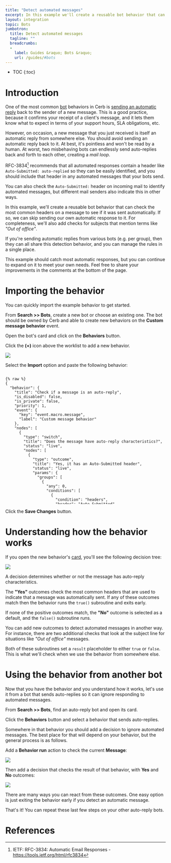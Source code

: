 ```yaml
---
title: "Detect automated messages"
excerpt: In this example we'll create a reusable bot behavior that can check the most common headers on a message to see if it came from an automated sender.
layout: integration
topic: Bots
jumbotron:
  title: Detect automated messages
  tagline: ""
  breadcrumbs:
  -
    label: Guides &raquo; Bots &raquo;
    url: /guides/#bots
---
```


* TOC
{:toc}

# Introduction

One of the most common [bot](/docs/bots/) behaviors in Cerb is [sending an automatic reply](/guides/bots/send-automatic-replies/) back to the sender of a new message.  This is a good practice, because it confirms your receipt of a client's message, and it lets them know what to expect in terms of your support hours, SLA obligations, etc.

However, on occasion, a new message that you just received is itself an automatic reply from somewhere else.  You should avoid sending an automatic reply back to it.  At best, it's pointless and won't be read by a human. At worst, two misbehaving bots can endlessly send auto-replies back and forth to each other, creating a _mail loop_.

RFC-3834[^rfc-3834] recommends that all automated responses contain a header like `Auto-Submitted: auto-replied` so they can be easily identified, and you should include that header in any automated messages that your bots send.

You can also check the `Auto-Submitted:` header on incoming mail to identify automated messages, but different mail senders also indicate this in other ways.

In this example, we'll create a reusable bot behavior that can check the most common headers on a message to see if it was sent automatically.  If so, we can skip sending our own automatic response to it.  For completeness, we'll also add checks for subjects that mention terms like _"Out of office"_.

If you're sending automatic replies from various bots (e.g. per group), then they can all share this detection behavior, and you can manage the rules in a single place.

This example should catch most automatic responses, but you can continue to expand on it to meet your own needs. Feel free to share your improvements in the comments at the bottom of the page.

# Importing the behavior

You can quickly import the example behavior to get started.

From **Search >> Bots**, create a new bot or choose an existing one.  The bot should be owned by Cerb and able to create new behaviors on the **Custom message behavior** event.

Open the bot's card and click on the **Behaviors** button.

Click the **(+)** icon above the worklist to add a new behavior.

<div class="cerb-screenshot">
<img src="/assets/images/guides/common/worklist-add.png" class="screenshot">
</div>

Select the **Import** option and paste the following behavior:

<pre style="max-height:29.5em;">
<code class="language-json">
{% raw %}
{
  "behavior": {
    "title": "Check if a message is an auto-reply",
    "is_disabled": false,
    "is_private": false,
    "priority": 1,
    "event": {
      "key": "event.macro.message",
      "label": "Custom message behavior"
    },
    "nodes": [
      {
        "type": "switch",
        "title": "Does the message have auto-reply characteristics?",
        "status": "live",
        "nodes": [
          {
            "type": "outcome",
            "title": "Yes, it has an Auto-Submitted header",
            "status": "live",
            "params": {
              "groups": [
                {
                  "any": 0,
                  "conditions": [
                    {
                      "condition": "headers",
                      "header": "Auto-Submitted",
                      "oper": "!is",
                      "value": ""
                    },
                    {
                      "condition": "headers",
                      "header": "Auto-Submitted",
                      "oper": "!is",
                      "value": "no"
                    }
                  ]
                }
              ]
            },
            "nodes": [
              {
                "type": "action",
                "title": "true()",
                "status": "live",
                "params": {
                  "actions": [
                    {
                      "action": "_run_subroutine",
                      "subroutine": "true()"
                    }
                  ]
                }
              }
            ]
          },
          {
            "type": "outcome",
            "title": "Yes, it has Preference\/Precedence headers",
            "status": "live",
            "params": {
              "groups": [
                {
                  "any": 1,
                  "conditions": [
                    {
                      "condition": "headers",
                      "header": "Preference",
                      "oper": "is",
                      "value": "auto_reply"
                    },
                    {
                      "condition": "headers",
                      "header": "Precedence",
                      "oper": "is",
                      "value": "bulk"
                    }
                  ]
                }
              ]
            },
            "nodes": [
              {
                "type": "action",
                "title": "true()",
                "status": "live",
                "params": {
                  "actions": [
                    {
                      "action": "_run_subroutine",
                      "subroutine": "true()"
                    }
                  ]
                }
              }
            ]
          },
          {
            "type": "outcome",
            "title": "Yes, it has X-Precedence, X-Autorespond, X-Autogenerated, or X-AutoReply-From headers",
            "status": "live",
            "params": {
              "groups": [
                {
                  "any": 1,
                  "conditions": [
                    {
                      "condition": "headers",
                      "header": "X-Autogenerated",
                      "oper": "!is",
                      "value": ""
                    },
                    {
                      "condition": "headers",
                      "header": "X-AutoReply",
                      "oper": "!is",
                      "value": ""
                    },
                    {
                      "condition": "headers",
                      "header": "X-AutoReply-From",
                      "oper": "!is",
                      "value": ""
                    },
                    {
                      "condition": "headers",
                      "header": "X-Autorespond",
                      "oper": "!is",
                      "value": ""
                    },
                    {
                      "condition": "headers",
                      "header": "X-Precedence",
                      "oper": "is",
                      "value": "auto_reply"
                    }
                  ]
                }
              ]
            },
            "nodes": [
              {
                "type": "action",
                "title": "true()",
                "status": "live",
                "params": {
                  "actions": [
                    {
                      "action": "_run_subroutine",
                      "subroutine": "true()"
                    }
                  ]
                }
              }
            ]
          },
          {
            "type": "outcome",
            "title": "Yes, it has an Out of Office subject",
            "status": "live",
            "params": {
              "groups": [
                {
                  "any": 1,
                  "conditions": [
                    {
                      "condition": "headers",
                      "header": "Subject",
                      "oper": "contains",
                      "value": "Out of Office"
                    },
                    {
                      "condition": "headers",
                      "header": "Subject",
                      "oper": "contains",
                      "value": "is out of the office"
                    }
                  ]
                }
              ]
            },
            "nodes": [
              {
                "type": "action",
                "title": "true()",
                "status": "live",
                "params": {
                  "actions": [
                    {
                      "action": "_run_subroutine",
                      "subroutine": "true()"
                    }
                  ]
                }
              }
            ]
          },
          {
            "type": "outcome",
            "title": "Yes, it has an Auto Response subject",
            "status": "live",
            "params": {
              "groups": [
                {
                  "any": 1,
                  "conditions": [
                    {
                      "condition": "headers",
                      "header": "Subject",
                      "oper": "contains",
                      "value": "Auto Response"
                    },
                    {
                      "condition": "headers",
                      "header": "Subject",
                      "oper": "contains",
                      "value": "AutoReply"
                    }
                  ]
                }
              ]
            },
            "nodes": [
              {
                "type": "action",
                "title": "true()",
                "status": "live",
                "params": {
                  "actions": [
                    {
                      "action": "_run_subroutine",
                      "subroutine": "true()"
                    }
                  ]
                }
              }
            ]
          },
          {
            "type": "outcome",
            "title": "No",
            "status": "live",
            "params": {
              "groups": [
                {
                  "any": 0,
                  "conditions": []
                }
              ]
            },
            "nodes": [
              {
                "type": "action",
                "title": "false()",
                "status": "live",
                "params": {
                  "actions": [
                    {
                      "action": "_run_subroutine",
                      "subroutine": "false()"
                    }
                  ]
                }
              }
            ]
          }
        ]
      },
      {
        "type": "subroutine",
        "title": "true()",
        "status": "live",
        "nodes": [
          {
            "type": "action",
            "title": "Exit: The message is an auto-reply",
            "status": "live",
            "params": {
              "actions": [
                {
                  "action": "_set_custom_var",
                  "value": "true",
                  "format": "",
                  "is_simulator_only": "0",
                  "var": "result"
                },
                {
                  "action": "_exit",
                  "mode": ""
                }
              ]
            }
          }
        ]
      },
      {
        "type": "subroutine",
        "title": "false()",
        "status": "live",
        "nodes": [
          {
            "type": "action",
            "title": "Exit: The message is not an auto-reply",
            "status": "live",
            "params": {
              "actions": [
                {
                  "action": "_set_custom_var",
                  "value": "false",
                  "format": "",
                  "is_simulator_only": "0",
                  "var": "result"
                },
                {
                  "action": "_exit",
                  "mode": ""
                }
              ]
            }
          }
        ]
      }
    ]
  }
}
{% endraw %}
</code>
</pre>

Click the **Save Changes** button.

# Understanding how the behavior works

If you open the new behavior's [card](/docs/records/#cards), you'll see the following decision tree:

<div class="cerb-screenshot">
<img src="/assets/images/guides/bots/auto-replies/detect-autoreply-behavior.png" class="screenshot">
</div>

A decision determines whether or not the message has auto-reply characteristics.

The **"Yes"** outcomes check the most common headers that are used to indicate that a message was automatically sent.  If any of these outcomes match then the behavior runs the `true()` subroutine and exits early.

If none of the positive outcomes match, the **"No"** outcome is selected as a default, and the `false()` subroutine runs.

You can add new outcomes to detect automated messages in another way.  For instance, there are two additional checks that look at the subject line for situations like _"Out of office"_ messages.

Both of these subroutines set a `result` placeholder to either `true` or `false`.  This is what we'll check when we use the behavior from somewhere else.

# Using the behavior from another bot

Now that you have the behavior and you understand how it works, let's use it from a bot that sends auto-replies so it can ignore responding to automated messages.

From **Search >> Bots**, find an auto-reply bot and open its card.

Click the **Behaviors** button and select a behavior that sends auto-replies.

Somewhere in that behavior you should add a decision to ignore automated messages.  The best place for that will depend on your behavior, but the general process is as follows.

Add a **Behavior run** action to check the current **Message**:

<div class="cerb-screenshot">
<img src="/assets/images/guides/bots/auto-replies/detect-autoreply-run-behavior.png" class="screenshot">
</div>

Then add a decision that checks the result of that behavior, with **Yes** and **No** outcomes:

<div class="cerb-screenshot">
<img src="/assets/images/guides/bots/auto-replies/detect-autoreply-check-behavior.png" class="screenshot">
</div>

There are many ways you can react from these outcomes.  One easy option is just exiting the behavior early if you detect an automatic message.

That's it!  You can repeat these last few steps on your other auto-reply bots.

# References

[^rfc-3834]: IETF: RFC-3834: Automatic Email Responses - <https://tools.ietf.org/html/rfc3834>
